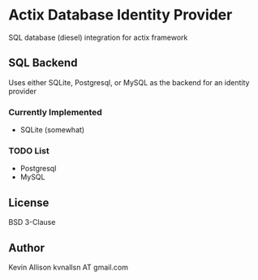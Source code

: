 # Actix Database Identity Provider

SQL database (diesel) integration for actix framework

## SQL Backend

Uses either SQLite, Postgresql, or MySQL as the backend for an identity provider

### Currently Implemented

* SQLite (somewhat)

### TODO List

* Postgresql
* MySQL

## License

BSD 3-Clause

## Author

Kevin Allison
kvnallsn AT gmail.com
